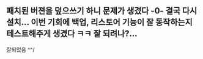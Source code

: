 패치된 버젼을 덮으쓰기 하니 문제가 생겼다 -0- 결국 다시 설치... 이번 기회에 백업, 리스토어 기능이 잘 동작하는지 테스트해주게 생겼다 ㅋㅋ 잘 되려나?...
----
잘되었음 ^^/

